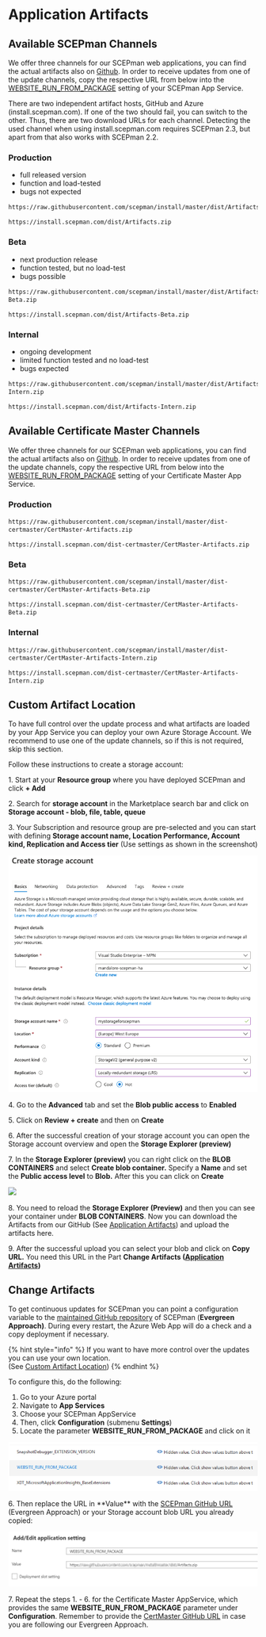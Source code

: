 # Application Artifacts

## Available SCEPman Channels

We offer three channels for our SCEPman web applications, you can find the actual artifacts also on [Github](https://github.com/scepman/install/tree/master/dist). In order to receive updates from one of the update channels, copy the respective URL from below into the [WEBSITE\_RUN\_FROM\_PACKAGE](../scepman-configuration/optional/application-settings/basics.md#website\_run\_from\_package) setting of your SCEPman App Service.

There are two independent artifact hosts, GitHub and Azure (install.scepman.com). If one of the two should fail, you can switch to the other. Thus, there are two download URLs for each channel. Detecting the used channel when using install.scepman.com requires SCEPman 2.3, but apart from that also works with SCEPman 2.2.

### Production

* full released version
* function and load-tested
* bugs not expected

```
https://raw.githubusercontent.com/scepman/install/master/dist/Artifacts.zip
```

```
https://install.scepman.com/dist/Artifacts.zip
```

### Beta

* next production release
* function tested, but no load-test
* bugs possible

```
https://raw.githubusercontent.com/scepman/install/master/dist/Artifacts-Beta.zip
```

```
https://install.scepman.com/dist/Artifacts-Beta.zip
```

### Internal

* ongoing development
* limited function tested and no load-test
* bugs expected

```
https://raw.githubusercontent.com/scepman/install/master/dist/Artifacts-Intern.zip
```

```
https://install.scepman.com/dist/Artifacts-Intern.zip
```

## Available Certificate Master Channels

We offer three channels for our SCEPman web applications, you can find the actual artifacts also on [Github](https://github.com/scepman/install/tree/master/dist-certmaster). In order to receive updates from one of the update channels, copy the respective URL from below into the [WEBSITE\_RUN\_FROM\_PACKAGE](../certmaster-configuration/application-settings/basics.md#website\_run\_from\_package) setting of your Certificate Master App Service.

### Production

```
https://raw.githubusercontent.com/scepman/install/master/dist-certmaster/CertMaster-Artifacts.zip
```

```
https://install.scepman.com/dist-certmaster/CertMaster-Artifacts.zip
```

### Beta

```
https://raw.githubusercontent.com/scepman/install/master/dist-certmaster/CertMaster-Artifacts-Beta.zip
```

```
https://install.scepman.com/dist-certmaster/CertMaster-Artifacts-Beta.zip
```

### Internal

```
https://raw.githubusercontent.com/scepman/install/master/dist-certmaster/CertMaster-Artifacts-Intern.zip
```

```
https://install.scepman.com/dist-certmaster/CertMaster-Artifacts-Intern.zip
```

## Custom Artifact Location

To have full control over the update process and what artifacts are loaded by your App Service you can deploy your own Azure Storage Account. We recommend to use one of the update channels, so if this is not required, skip this section.

Follow these instructions to create a storage account:

1\. Start at your **Resource group** where you have deployed SCEPman and click **+ Add**

2\. Search for **storage account** in the Marketplace search bar and click on **Storage account - blob, file, table, queue**

3\. Your Subscription and resource group are pre-selected and you can start with defining **Storage account name, Location Performance, Account kind, Replication and Access tier** (Use settings as shown in the screenshot)

![](../../.gitbook/assets/image.png)

4\. Go to the **Advanced** tab and set the **Blob public access** to **Enabled**

5\. Click on **Review + create** and then on **Create**

6\. After the successful creation of your storage account you can open the Storage account overview and open the **Storage Explorer (preview)**

7\. In the **Storage Explorer (preview)** you can right click on the **BLOB CONTAINERS** and select **Create blob container.** Specify a **Name** and set the **Public access level** to **Blob.** After this you can click on **Create**

![](../.gitbook/assets/screenshot-2020-07-09-at-17.20.42.png)

8\. You need to reload the **Storage Explorer (Preview)** and then you can see your container under **BLOB CONTAINERS**. Now you can download the Artifacts from our GitHub (See [Application Artifacts](application-artifacts.md#available-channels)) and upload the artifacts here.

9\. After the successful upload you can select your blob and click on **Copy URL.** You need this URL in the Part **Change Artifacts (**[**Application Artifacts**](application-artifacts.md#change-artifacts)**)**

## Change Artifacts

To get continuous updates for SCEPman you can point a configuration variable to the [maintained GitHub repository](https://github.com/scepman/install) of SCEPman (**Evergreen Approach)**. During every restart, the Azure Web App will do a check and a copy deployment if necessary.

{% hint style="info" %}
If you want to have more control over the updates you can use your own location.\
(See [Custom Artifact Location](application-artifacts.md#custom-artifact-location))
{% endhint %}

To configure this, do the following:

1. Go to your Azure portal
2. Navigate to **App Services**
3. Choose your SCEPman AppService
4. Then, click **Configuration** (submenu **Settings**)
5. Locate the parameter **WEBSITE\_RUN\_FROM\_PACKAGE** and click on it

![](../../.gitbook/assets/scepman-optional2.png)

6\. Then replace the URL in \*\*Value\*\* with the [SCEPman GitHub URL](application-artifacts.md#available-scepman-channels) (Evergreen Approach) or your Storage account blob URL you already copied:

![](../.gitbook/assets/2021-10-08%2016-40-54-Scepman02testServiceName%20-%20Microsoft%20Azure%20and%2010%20more%20pages%20-%20C4A8%20EHamed%20-%20Mic.png)

7\. Repeat the steps 1. - 6. for the Certificate Master AppService, which provides the same **WEBSITE\_RUN\_FROM\_PACKAGE** parameter under **Configuration**. Remember to provide the [CertMaster GitHub URL](application-artifacts.md#available-certificate-master-channels) in case you are following our Evergreen Approach.
